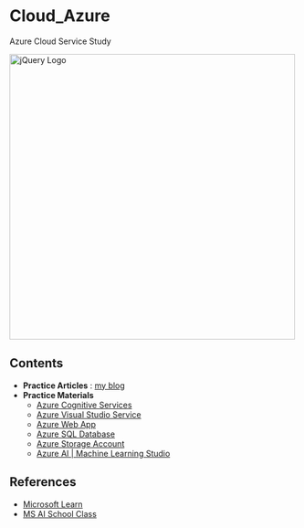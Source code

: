 # Cloud_Azure

Azure Cloud Service Study

<img src="https://i.pcmag.com/imagery/reviews/06dapK8j91rZ6HEsE4T8uTT-2..v1601499714.png" width="500" alt="jQuery Logo">

## Contents
- **Practice Articles** : [my blog](https://dev-astra.tistory.com/category/Cloud/Azure)
- **Practice Materials**
    - [Azure Cognitive Services](https://azure.microsoft.com/ko-kr/products/cognitive-services)
    - [Azure Visual Studio Service](https://azure.microsoft.com/en-us/products/visual-studio)
    - [Azure Web App](https://azure.microsoft.com/ko-kr/products/app-service/web)
    - [Azure SQL Database](https://azure.microsoft.com/en-us/products/azure-sql/database)
    - [Azure Storage Account](https://learn.microsoft.com/en-us/azure/storage/common/storage-account-overview)
    - [Azure AI | Machine Learning Studio](https://ml.azure.com/)

## References
- [Microsoft Learn](https://learn.microsoft.com/en-us/training/azure/)
- [MS AI School Class](https://msaischool.kr/)